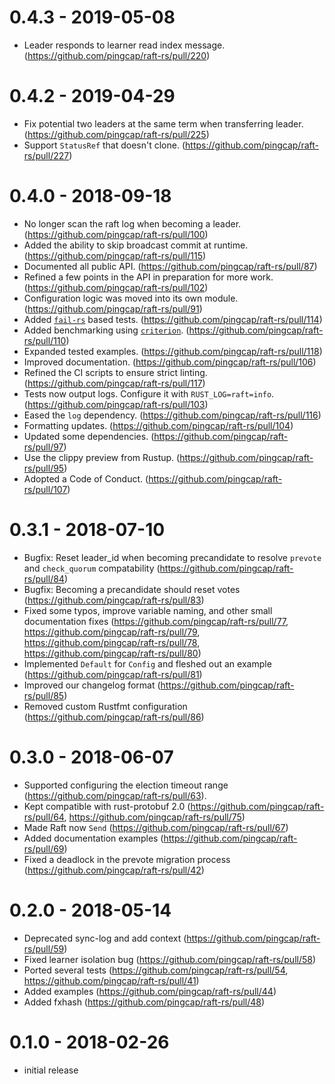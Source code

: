 # 0.4.3 - 2019-05-08

- Leader responds to learner read index message. (https://github.com/pingcap/raft-rs/pull/220)

# 0.4.2 - 2019-04-29

- Fix potential two leaders at the same term when transferring leader. (https://github.com/pingcap/raft-rs/pull/225)
- Support `StatusRef` that doesn't clone. (https://github.com/pingcap/raft-rs/pull/227)

# 0.4.0 - 2018-09-18

- No longer scan the raft log when becoming a leader. (https://github.com/pingcap/raft-rs/pull/100)
- Added the ability to skip broadcast commit at runtime. (https://github.com/pingcap/raft-rs/pull/115)
- Documented all public API. (https://github.com/pingcap/raft-rs/pull/87)
- Refined a few points in the API in preparation for more work. (https://github.com/pingcap/raft-rs/pull/102)
- Configuration logic was moved into its own module. (https://github.com/pingcap/raft-rs/pull/91)
- Added [`fail-rs`](https://github.com/pingcap/fail-rs) based tests. (https://github.com/pingcap/raft-rs/pull/114)
- Added benchmarking using [`criterion`](). (https://github.com/pingcap/raft-rs/pull/110)
- Expanded tested examples. (https://github.com/pingcap/raft-rs/pull/118)
- Improved documentation. (https://github.com/pingcap/raft-rs/pull/106)
- Refined the CI scripts to ensure strict linting. (https://github.com/pingcap/raft-rs/pull/117)
- Tests now output logs. Configure it with `RUST_LOG=raft=info`. (https://github.com/pingcap/raft-rs/pull/103)
- Eased the `log` dependency. (https://github.com/pingcap/raft-rs/pull/116)
- Formatting updates. (https://github.com/pingcap/raft-rs/pull/104)
- Updated some dependencies. (https://github.com/pingcap/raft-rs/pull/97)
- Use the clippy preview from Rustup. (https://github.com/pingcap/raft-rs/pull/95)
- Adopted a Code of Conduct. (https://github.com/pingcap/raft-rs/pull/107)

# 0.3.1 - 2018-07-10

- Bugfix: Reset leader_id when becoming precandidate to resolve `prevote` and `check_quorum` compatability (https://github.com/pingcap/raft-rs/pull/84)
- Bugfix: Becoming a precandidate should reset votes (https://github.com/pingcap/raft-rs/pull/83)
- Fixed some typos, improve variable naming, and other small documentation fixes (https://github.com/pingcap/raft-rs/pull/77, https://github.com/pingcap/raft-rs/pull/79, https://github.com/pingcap/raft-rs/pull/78, https://github.com/pingcap/raft-rs/pull/80)
- Implemented `Default` for `Config` and fleshed out an example (https://github.com/pingcap/raft-rs/pull/81)
- Improved our changelog format (https://github.com/pingcap/raft-rs/pull/85)
- Removed custom Rustfmt configuration (https://github.com/pingcap/raft-rs/pull/86)

# 0.3.0 - 2018-06-07

- Supported configuring the election timeout range (https://github.com/pingcap/raft-rs/pull/63).
- Kept compatible with rust-protobuf 2.0 (https://github.com/pingcap/raft-rs/pull/64, https://github.com/pingcap/raft-rs/pull/75)
- Made Raft now `Send` (https://github.com/pingcap/raft-rs/pull/67)
- Added documentation examples (https://github.com/pingcap/raft-rs/pull/69)
- Fixed a deadlock in the prevote migration process (https://github.com/pingcap/raft-rs/pull/42)

# 0.2.0 - 2018-05-14

- Deprecated sync-log and add context (https://github.com/pingcap/raft-rs/pull/59)
- Fixed learner isolation bug (https://github.com/pingcap/raft-rs/pull/58)
- Ported several tests (https://github.com/pingcap/raft-rs/pull/54, https://github.com/pingcap/raft-rs/pull/41)
- Added examples (https://github.com/pingcap/raft-rs/pull/44)
- Added fxhash (https://github.com/pingcap/raft-rs/pull/48)

# 0.1.0 - 2018-02-26

- initial release
